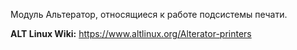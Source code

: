 Модуль Альтератор, относящиеся к работе подсистемы печати.

**ALT Linux Wiki:** <https://www.altlinux.org/Alterator-printers>

